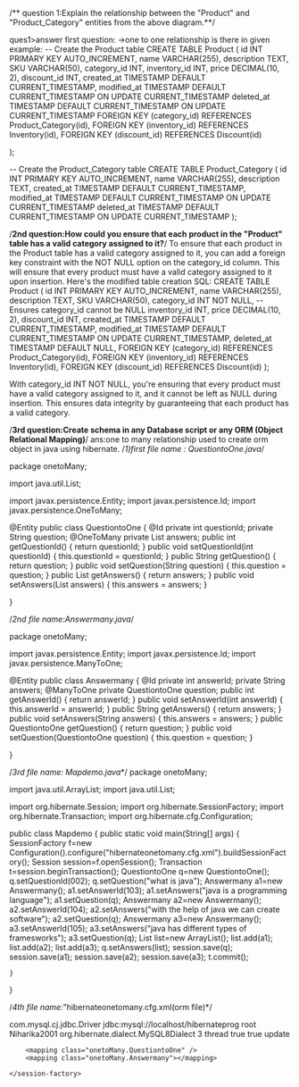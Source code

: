 /** question 1:Explain the relationship between the "Product" and "Product_Category" entities from the above diagram.**/

ques1>answer first question: ->one to one relationship is there in given example:
-- Create the Product table
CREATE TABLE Product (
    id INT PRIMARY KEY AUTO_INCREMENT,
    name VARCHAR(255),
    description TEXT,
    SKU VARCHAR(50),
    category_id INT,
    inventory_id INT,
    price DECIMAL(10, 2),
    discount_id INT,
   created_at TIMESTAMP DEFAULT CURRENT_TIMESTAMP,
    modified_at TIMESTAMP DEFAULT CURRENT_TIMESTAMP ON UPDATE CURRENT_TIMESTAMP
    deleted_at TIMESTAMP DEFAULT CURRENT_TIMESTAMP ON UPDATE CURRENT_TIMESTAMP
    FOREIGN KEY (category_id) REFERENCES Product_Category(id),
    FOREIGN KEY (inventory_id) REFERENCES Inventory(id),
    FOREIGN KEY (discount_id) REFERENCES Discount(id)
    
);

-- Create the Product_Category table
CREATE TABLE Product_Category (
    id INT PRIMARY KEY AUTO_INCREMENT,
    name VARCHAR(255),
    description TEXT,
    created_at TIMESTAMP DEFAULT CURRENT_TIMESTAMP,
    modified_at TIMESTAMP DEFAULT CURRENT_TIMESTAMP ON UPDATE CURRENT_TIMESTAMP
    deleted_at TIMESTAMP DEFAULT CURRENT_TIMESTAMP ON UPDATE CURRENT_TIMESTAMP
);



/**2nd question:How could you ensure that each product in the "Product" table has a valid category assigned to it?**/
To ensure that each product in the Product table has a valid category assigned to it, you can add a foreign key constraint with the NOT NULL option on the category_id column. 
This will ensure that every product must have a valid category assigned to it upon insertion. Here's the modified table creation SQL:
CREATE TABLE Product (
    id INT PRIMARY KEY AUTO_INCREMENT,
    name VARCHAR(255),
    description TEXT,
    SKU VARCHAR(50),
    category_id INT NOT NULL, -- Ensures category_id cannot be NULL
    inventory_id INT,
    price DECIMAL(10, 2),
    discount_id INT,
    created_at TIMESTAMP DEFAULT CURRENT_TIMESTAMP,
    modified_at TIMESTAMP DEFAULT CURRENT_TIMESTAMP ON UPDATE CURRENT_TIMESTAMP,
    deleted_at TIMESTAMP DEFAULT NULL,
    FOREIGN KEY (category_id) REFERENCES Product_Category(id),
    FOREIGN KEY (inventory_id) REFERENCES Inventory(id),
    FOREIGN KEY (discount_id) REFERENCES Discount(id)
);

With category_id INT NOT NULL, you're ensuring that every product must have a valid category assigned to it, and it cannot be left as NULL during insertion. 
This ensures data integrity by guaranteeing that each product has a valid category.


/**3rd question:Create schema in any Database script or any ORM (Object Relational Mapping)**/
ans:one to many relationship used to create orm object in java using hibernate.
/*1)first file name : QuestiontoOne.java*/


package onetoMany;

import java.util.List;

import javax.persistence.Entity;
import javax.persistence.Id;
import javax.persistence.OneToMany;

@Entity
public class QuestiontoOne {
	@Id
	private int questionId;
	private String question;
	@OneToMany
	private List<Answermany> answers;
	public int getQuestionId() {
		return questionId;
	}
	public void setQuestionId(int questionId) {
		this.questionId = questionId;
	}
	public String getQuestion() {
		return question;
	}
	public void setQuestion(String question) {
		this.question = question;
	}
	public List<Answermany> getAnswers() {
		return answers;
	}
	public void setAnswers(List<Answermany> answers) {
		this.answers = answers;
	}
	
	
}


/*2nd file name:Answermany.java*/


package onetoMany;

import javax.persistence.Entity;
import javax.persistence.Id;
import javax.persistence.ManyToOne;

@Entity
public class Answermany {
	@Id
	private int answerId;
	private String answers;
	@ManyToOne
	private QuestiontoOne question;
	public int getAnswerId() {
		return answerId;
	}
	public void setAnswerId(int answerId) {
		this.answerId = answerId;
	}
	public String getAnswers() {
		return answers;
	}
	public void setAnswers(String answers) {
		this.answers = answers;
	}
	public QuestiontoOne getQuestion() {
		return question;
	}
	public void setQuestion(QuestiontoOne question) {
		this.question = question;
	}
	

}

/*3rd file name: Mapdemo.java**/
package onetoMany;

import java.util.ArrayList;
import java.util.List;

import org.hibernate.Session;
import org.hibernate.SessionFactory;
import org.hibernate.Transaction;
import org.hibernate.cfg.Configuration;

public class Mapdemo {
	public static void main(String[] args) {
		SessionFactory f=new Configuration().configure("hibernateonetomany.cfg.xml").buildSessionFactory();
		Session session=f.openSession();
		Transaction t=session.beginTransaction();
		QuestiontoOne q=new QuestiontoOne();
		q.setQuestionId(002);
		q.setQuestion("what is java");
		Answermany a1=new Answermany();
		a1.setAnswerId(103);
		a1.setAnswers("java is a programming language");
		a1.setQuestion(q);
		Answermany a2=new Answermany();
		a2.setAnswerId(104);
		a2.setAnswers("with the help of java we can create software");
		a2.setQuestion(q);
		Answermany a3=new Answermany();
		a3.setAnswerId(105);
		a3.setAnswers("java has different types of framesworks");
		a3.setQuestion(q);
		List<Answermany> list=new ArrayList<Answermany>();
		list.add(a1);
		list.add(a2);
		list.add(a3);
		q.setAnswers(list);
		session.save(q);
		session.save(a1);
		session.save(a2);
		session.save(a3);
		t.commit();
		
		
		
	}

}

/*4th file name:*"hibernateonetomany.cfg.xml(orm file)*/
<?xml version="1.0" encoding="UTF-8"?>
<!DOCTYPE hibernate-configuration PUBLIC
	"-//Hibernate/Hibernate Configuration DTD 3.0//EN"
	"http://www.hibernate.org/dtd/hibernate-configuration-3.0.dtd">
<hibernate-configuration>
	<session-factory>
		<property name="connection.driver_class">com.mysql.cj.jdbc.Driver</property>
		<property name="connection.url">jdbc:mysql://localhost/hibernateprog</property>
		<property name="connection.username">root</property>
		<property name="connection.password">Niharika2001</property>
		<property name="dialect">org.hibernate.dialect.MySQL8Dialect</property>
		<property name="connection.pool_size">3</property>
		<property name="current_session_context_class">thread</property>
		<property name="show_sql">true</property>
		<property name="format_sql">true</property>
		<property name="hbm2ddl.auto">update</property>

		<mapping class="onetoMany.QuestiontoOne" />
		<mapping class="onetoMany.Answermany"></mapping>

	</session-factory>


</hibernate-configuration>






